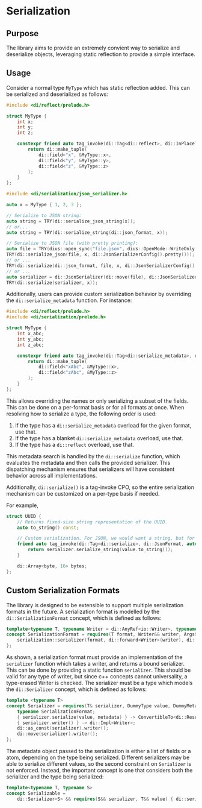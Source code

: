 # Serialization

## Purpose

The library aims to provide an extremely convient way to serialize and deserialize objects, leveraging static reflection
to provide a simple interface.

## Usage

Consider a normal type `MyType` which has static reflection added. This can be serialized and deserialized as follows:

```cpp
#include <di/reflect/prelude.h>

struct MyType {
    int x;
    int y;
    int z;

    constexpr friend auto tag_invoke(di::Tag<di::reflect>, di::InPlaceType<MyType>) {
        return di::make_tuple(
            di::field<"x", &MyType::x>,
            di::field<"y", &MyType::y>,
            di::field<"z", &MyType::z>
        );
    }
};
```

```cpp
#include <di/serialization/json_serializer.h>

auto x = MyType { 1, 2, 3 };

// Serialize to JSON string:
auto string = TRY(di::serialize_json_string(x));
// or...
auto string = TRY(di::serialize_string(di::json_format, x));

// Serialize to JSON file (with pretty printing):
auto file = TRY(dius::open_sync("file.json", dius::OpenMode::WriteOnly | dius::OpenMode::Create));
TRY(di::serialize_json(file, x, di::JsonSerializerConfig().pretty()));
// or ...
TRY(di::serialize(di::json_format, file, x, di::JsonSerializerConfig().pretty()));
// or ...
auto serializer = di::JsonSerializer(di::move(file), di::JsonSerializerConfig().pretty());
TRY(di::serialize(serializer, x));
```

Additionally, users can provide custom serialization behavior by overriding the `di::serialize_metadata` function. For
instance:

```cpp
#include <di/reflect/prelude.h>
#include <di/serialization/prelude.h>

struct MyType {
    int x_abc;
    int y_abc;
    int z_abc;

    constexpr friend auto tag_invoke(di::Tag<di::serialize_metadata>, di::InPlaceType<MyType>, di::InPlaceType<di::JsonFormat>) {
        return di::make_tuple(
            di::field<"xAbc", &MyType::x>,
            di::field<"zAbc", &MyType::z>
        );
    }
};
```

This allows overriding the names or only serializing a subset of the fields. This can be done on a per-format basis or
for all formats at once. When resolving how to serialize a type, the following order is used:

1. If the type has a `di::serialize_metadata` overload for the given format, use that.
2. If the type has a blanket `di::serialize_metadata` overload, use that.
3. If the type has a `di::reflect` overload, use that.

This metadata search is handled by the `di::serialize` function, which evaluates the metadata and then calls the
provided serializer. This dispatching mechanism ensures that serializers will have consistent behavior across all
implementations.

Additionally, `di::serialize()` is a tag-invoke CPO, so the entire serialization mechanism can be customized on a
per-type basis if needed.

For example,

```cpp
struct UUID {
    // Returns fixed-size string representation of the UUID.
    auto to_string() const;

    // Custom serialization. For JSON, we would want a string, but for binary formats we would want a fixed-size array.
    friend auto tag_invoke(di::Tag<di::serialize>, di::JsonFormat, auto& serializer, UUID const& value) {
        return serializer.serialize_string(value.to_string());
    }

    di::Array<byte, 16> bytes;
};
```

## Custom Serialization Formats

The library is designed to be extensible to support multiple serialization formats in the future. A serialization format
is modelled by the `di::SerializationFormat` concept, which is defined as follows:

```cpp
template<typename T, typename Writer = di::AnyRef<io::Writer>, typename... Args>
concept SerializationFormat = requires(T format, Writer&& writer, Args&&... args) {
    serialization::serializer(format, di::forward<Writer>(writer), di::forward<Args>(args)...);
};
```

As shown, a serialization format must provide an implementation of the `serializer` function which takes a writer, and
returns a bound serializer. This can be done by providing a static function `serializer`. This should be valid for any
type of writer, but since c++ concepts cannot universality, a type-erased Writer is checked. The serializer must be a
type which models the `di::Serializer` concept, which is defined as follows:

```cpp
template <typename T>
concept Serializer = requires(T& serializer, DummyType value, DummyMetadata metadata) {
    typename SerializationFormat;
    { serializer.serialize(value, metadata) } -> ConvertibleTo<di::Result<void>>;
    { serializer.writer() } -> di::Impl<Writer>;
    di::as_const(serializer).writer();
    di::move(serializer).writer();
};
```

The metadata object passed to the serialization is either a list of fields or a atom, depending on the type being
serialized. Different serializers may be able to serialize different values, so the second constraint on `Serializer` is
not enforced. Instead, the important concept is one that considers both the serializer and the type being serialized:

```cpp
template<typename T, typename S>
concept Serializable =
    di::Serializer<S> && requires(S&& serializer, T&& value) { di::serialize(serializer, value); };
```
